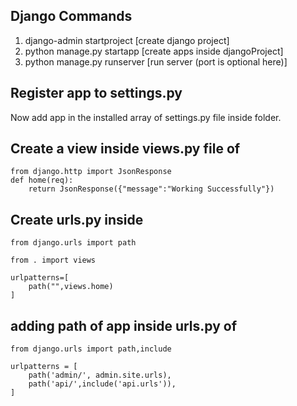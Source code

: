 ## Django Commands

1. django-admin startproject <projectName>
   [create django project]
2. python manage.py startapp <appName>
   [create apps inside djangoProject]
3. python manage.py runserver <port>
   [run server (port is optional here)]

## Register app to settings.py

Now add app in the installed array of settings.py file inside <projectName> folder.

## Create a view inside views.py file of <appName>

```
from django.http import JsonResponse
def home(req):
	return JsonResponse({"message":"Working Successfully"})
```

## Create urls.py inside <appName>

```
from django.urls import path

from . import views

urlpatterns=[
	path("",views.home)
]
```

## adding path of app inside urls.py of <projectName>

```
from django.urls import path,include

urlpatterns = [
    path('admin/', admin.site.urls),
    path('api/',include('api.urls')),
]
```
